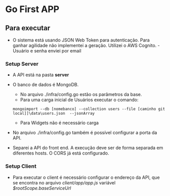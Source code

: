 # Go First APP

## Para executar
- O sistema está usando JSON Web Token para autenticação. Para ganhar agilidade não implementei a geração. Utilizei o AWS Cognito.
-Usuário e senha enviei por email

### Setup Server
- A API está na pasta **server**
- O banco de dados é MongoDB.
    - No arquivo ./infra/config.go estão os parâmetros da base.
    - Para uma carga inicial de Usuários executar o comando:
    ```
    mongoimport --db [nomebanco] --collection users --file [caminho git local]]\data\users.json  --jsonArray
    ```
    - Para Widgets não é necessário carga

- No arquivo ./infra/config.go também é possível configurar a porta da API.
- Separei a API do front end. A execução deve ser de forma separada em diferentes hosts. O CORS já está configurado.

### Setup Client
- Para executar o client é necessário configurar o endereço da API, que se encontra no arquivo *client/app/app.js* variável *$rootScope.baseServiceUrl*
